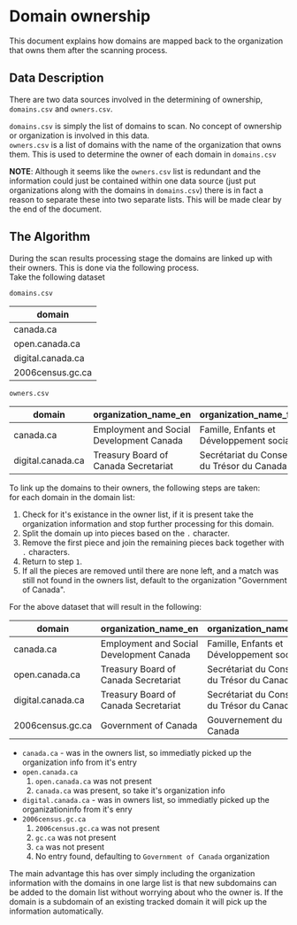 # Domain ownership

This document explains how domains are mapped back to the organization that owns them after the scanning process.

## Data Description

There are two data sources involved in the determining of ownership, `domains.csv` and `owners.csv`.

`domains.csv` is simply the list of domains to scan. No concept of ownership or organization is involved in this data.  
`owners.csv` is a list of domains with the name of the organization that owns them. This is used to determine the owner of each domain in `domains.csv`

**NOTE**: Although it seems like the `owners.csv` list is redundant and the information could just be contained within one data source (just put organizations along with the domains in `domains.csv`) there is in fact a reason to separate these into two separate lists. This will be made clear by the end of the document.

## The Algorithm

During the scan results processing stage the domains are linked up with their owners. This is done via the following process.  
Take the following dataset

`domains.csv`

| domain            |
| ----------------- |
| canada.ca         |
| open.canada.ca    |
| digital.canada.ca |
| 2006census.gc.ca  | 

`owners.csv`

| domain            | organization_name_en                     | organization_name_fr                       |
| ----------------- | ---------------------------------------- | ------------------------------------------ | 
| canada.ca         | Employment and Social Development Canada | Famille, Enfants et Développement social   |
| digital.canada.ca | Treasury Board of Canada Secretariat     | Secrétariat du Conseil du Trésor du Canada |

To link up the domains to their owners, the following steps are taken:  
for each domain in the domain list:  
1. Check for it's existance in the owner list, if it is present take the organization information and stop further processing for this domain.
2. Split the domain up into pieces based on the `.` character.
3. Remove the first piece and join the remaining pieces back together with `.` characters.
4. Return to step `1`.
5. If all the pieces are removed until there are none left, and a match was still not found in the owners list, default to the organization "Government of Canada".

For the above dataset that will result in the following:  

| domain            | organization_name_en                     | organization_name_fr                       |
| ----------------- | ---------------------------------------- | ------------------------------------------ | 
| canada.ca         | Employment and Social Development Canada | Famille, Enfants et Développement social   |
| open.canada.ca    | Treasury Board of Canada Secretariat     | Secrétariat du Conseil du Trésor du Canada |
| digital.canada.ca | Treasury Board of Canada Secretariat     | Secrétariat du Conseil du Trésor du Canada |
| 2006census.gc.ca  | Government of Canada                     | Gouvernement du Canada                     |

* `canada.ca` - was in the owners list, so immediatly picked up the organization info from it's entry
* `open.canada.ca`
    1. `open.canada.ca` was not present
    2. `canada.ca` was present, so take it's organization info
* `digital.canada.ca` - was in owners list, so immediatly picked up the organizationinfo from it's enry
* `2006census.gc.ca`
    1. `2006census.gc.ca` was not present
    2. `gc.ca` was not present
    3. `ca` was not present
    4. No entry found, defaulting to `Government of Canada` organization

The main advantage this has over simply including the organization information with the domains in one large list is that new subdomains can be added to the domain list without worrying about who the owner is.
If the domain is a subdomain of an existing tracked domain it will pick up the information automatically.
